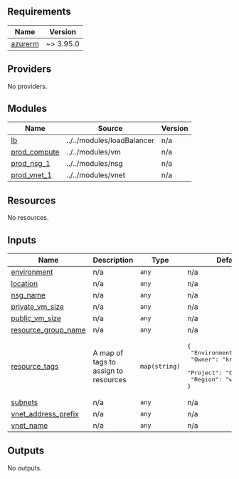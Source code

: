 ## Requirements

| Name | Version |
|------|---------|
| <a name="requirement_azurerm"></a> [azurerm](#requirement\_azurerm) | ~> 3.95.0 |

## Providers

No providers.

## Modules

| Name | Source | Version |
|------|--------|---------|
| <a name="module_lb"></a> [lb](#module\_lb) | ../../modules/loadBalancer | n/a |
| <a name="module_prod_compute"></a> [prod\_compute](#module\_prod\_compute) | ../../modules/vm | n/a |
| <a name="module_prod_nsg_1"></a> [prod\_nsg\_1](#module\_prod\_nsg\_1) | ../../modules/nsg | n/a |
| <a name="module_prod_vnet_1"></a> [prod\_vnet\_1](#module\_prod\_vnet\_1) | ../../modules/vnet | n/a |

## Resources

No resources.

## Inputs

| Name | Description | Type | Default | Required |
|------|-------------|------|---------|:--------:|
| <a name="input_environment"></a> [environment](#input\_environment) | n/a | `any` | n/a | yes |
| <a name="input_location"></a> [location](#input\_location) | n/a | `any` | n/a | yes |
| <a name="input_nsg_name"></a> [nsg\_name](#input\_nsg\_name) | n/a | `any` | n/a | yes |
| <a name="input_private_vm_size"></a> [private\_vm\_size](#input\_private\_vm\_size) | n/a | `any` | n/a | yes |
| <a name="input_public_vm_size"></a> [public\_vm\_size](#input\_public\_vm\_size) | n/a | `any` | n/a | yes |
| <a name="input_resource_group_name"></a> [resource\_group\_name](#input\_resource\_group\_name) | n/a | `any` | n/a | yes |
| <a name="input_resource_tags"></a> [resource\_tags](#input\_resource\_tags) | A map of tags to assign to resources | `map(string)` | <pre>{<br/>  "Environment": "prod",<br/>  "Owner": "kristindoni",<br/>  "Project": "Ollama",<br/>  "Region": "westeurope"<br/>}</pre> | no |
| <a name="input_subnets"></a> [subnets](#input\_subnets) | n/a | `any` | n/a | yes |
| <a name="input_vnet_address_prefix"></a> [vnet\_address\_prefix](#input\_vnet\_address\_prefix) | n/a | `any` | n/a | yes |
| <a name="input_vnet_name"></a> [vnet\_name](#input\_vnet\_name) | n/a | `any` | n/a | yes |

## Outputs

No outputs.
